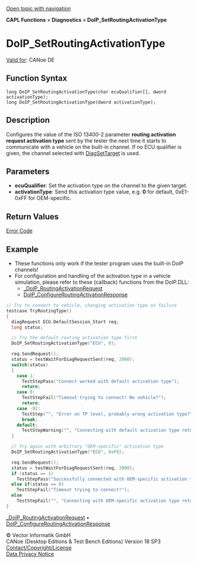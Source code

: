 [Open topic with navigation](../../../../../CANoeDEFamily.htm#Topics/CAPLFunctions/Diagnostics/Functions/CAPLfunctionDoIPSetRoutingActivationType.md)

**CAPL Functions** » **Diagnostics** » **DoIP_SetRoutingActivationType**

# DoIP_SetRoutingActivationType

[Valid for](../../../Shared/FeatureAvailability.md): CANoe DE

## Function Syntax

```
long DoIP_SetRoutingActivationType(char ecuQualifier[], dword activationType);
long DoIP_SetRoutingActivationType(dword activationType);
```

## Description

Configures the value of the ISO 13400-2 parameter **routing activation request activation type** sent by the tester the next time it starts to communicate with a vehicle on the built-in channel. If no ECU qualifier is given, the channel selected with [DiagSetTarget](CAPLfunctionDiagSetTarget.md) is used.

## Parameters

- **ecuQualifier**: Set the activation type on the channel to the given target.
- **activationType**: Send this activation type value, e.g. **0** for default, 0xE1-0xFF for OEM-specific.

## Return Values

[Error Code](../../../CANoeCANalyzer/Windows/Write/WriteWindowNotifications/17Diagnostics.md)

## Example

- These functions only work if the tester program uses the built-in DoIP channels!
- For configuration and handling of the activation type in a vehicle simulation, please refer to these (callback) functions from the DoIP.DLL:
  - [_DoIP_RoutingActivationRequest](CAPLfunctionDoIPRoutingActivationRequest.md)
  - [DoIP_ConfigureRoutingActivationResponse](CAPLfunctionDoIPConfigureRoutingActivationResponse.md)

```c
// Try to connect to vehicle, changing activation type on failure
testcase TryRoutingType()
{
  diagRequest ECU.DefaultSession_Start req;
  long status;

  // Try the default routing activation type first
  DoIP_SetRoutingActivationType("ECU", 0);

  req.SendRequest();
  status = testWaitForDiagRequestSent(req, 2900);
  switch(status)
  {
    case 1:
      TestStepPass("Connect worked with default activation type");
      return;
    case 0:
      TestStepFail("Timeout trying to connect! No vehicle?");
      return;
    case -92:
      TestStep("", "Error on TP level, probably wrong activation type?");
      break;
    default:
      TestStepWarning("", "Connecting with default activation type returned %d", status);
  }

  // Try again with arbitrary "OEM-specific" activation type
  DoIP_SetRoutingActivationType("ECU", 0xF0);

  req.SendRequest();
  status = testWaitForDiagRequestSent(req, 2900);
  if (status == 1)
    TestStepPass("Successfully connected with OEM-specific activation type");
  else if(status == 0)
    TestStepFail("Timeout trying to connect!");
  else
    TestStepFail("", "Connecting with OEM-specific activation type returned %d", status);
}
```

[_DoIP_RoutingActivationRequest](CAPLfunctionDoIPRoutingActivationRequest.md) • [DoIP_ConfigureRoutingActivationResponse](CAPLfunctionDoIPConfigureRoutingActivationResponse.md)

© Vector Informatik GmbH  
CANoe (Desktop Editions & Test Bench Editions) Version 18 SP3  
[Contact/Copyright/License](../../../Shared/ContactCopyrightLicense.md)  
[Data Privacy Notice](https://www.vector.com/int/en/company/get-info/privacy-policy/)